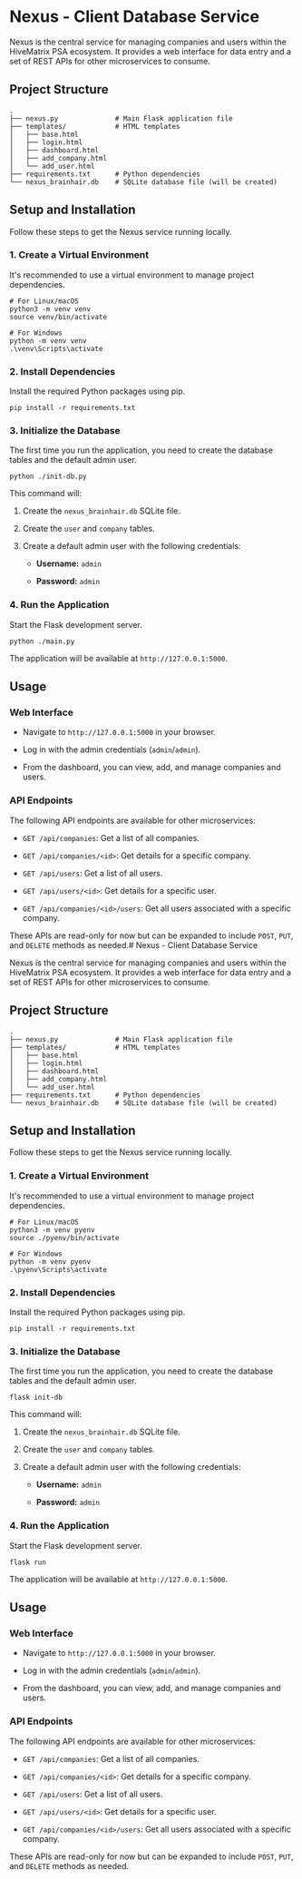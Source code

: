 
# Nexus - Client Database Service

Nexus is the central service for managing companies and users within the HiveMatrix PSA ecosystem. It provides a web interface for data entry and a set of REST APIs for other microservices to consume.

## Project Structure

```
.
├── nexus.py              # Main Flask application file
├── templates/            # HTML templates
│   ├── base.html
│   ├── login.html
│   ├── dashboard.html
│   ├── add_company.html
│   └── add_user.html
├── requirements.txt      # Python dependencies
└── nexus_brainhair.db    # SQLite database file (will be created)

```

## Setup and Installation

Follow these steps to get the Nexus service running locally.

### 1. Create a Virtual Environment

It's recommended to use a virtual environment to manage project dependencies.

```
# For Linux/macOS
python3 -m venv venv
source venv/bin/activate

# For Windows
python -m venv venv
.\venv\Scripts\activate

```

### 2. Install Dependencies

Install the required Python packages using pip.

```
pip install -r requirements.txt

```

### 3. Initialize the Database

The first time you run the application, you need to create the database tables and the default admin user.

```
python ./init-db.py

```

This command will:

1.  Create the `nexus_brainhair.db` SQLite file.
    
2.  Create the `user` and `company` tables.
    
3.  Create a default admin user with the following credentials:
    
    -   **Username:**  `admin`
        
    -   **Password:**  `admin`
        

### 4. Run the Application

Start the Flask development server.

```
python ./main.py

```

The application will be available at `http://127.0.0.1:5000`.

## Usage

### Web Interface

-   Navigate to `http://127.0.0.1:5000` in your browser.
    
-   Log in with the admin credentials (`admin`/`admin`).
    
-   From the dashboard, you can view, add, and manage companies and users.
    

### API Endpoints

The following API endpoints are available for other microservices:

-   `GET /api/companies`: Get a list of all companies.
    
-   `GET /api/companies/<id>`: Get details for a specific company.
    
-   `GET /api/users`: Get a list of all users.
    
-   `GET /api/users/<id>`: Get details for a specific user.
    
-   `GET /api/companies/<id>/users`: Get all users associated with a specific company.
    

These APIs are read-only for now but can be expanded to include `POST`, `PUT`, and `DELETE` methods as needed.# Nexus - Client Database Service

Nexus is the central service for managing companies and users within the HiveMatrix PSA ecosystem. It provides a web interface for data entry and a set of REST APIs for other microservices to consume.

## Project Structure

```
.
├── nexus.py              # Main Flask application file
├── templates/            # HTML templates
│   ├── base.html
│   ├── login.html
│   ├── dashboard.html
│   ├── add_company.html
│   └── add_user.html
├── requirements.txt      # Python dependencies
└── nexus_brainhair.db    # SQLite database file (will be created)

```

## Setup and Installation

Follow these steps to get the Nexus service running locally.

### 1. Create a Virtual Environment

It's recommended to use a virtual environment to manage project dependencies.

```
# For Linux/macOS
python3 -m venv pyenv
source ./pyenv/bin/activate

# For Windows
python -m venv pyenv
.\pyenv\Scripts\activate

```

### 2. Install Dependencies

Install the required Python packages using pip.

```
pip install -r requirements.txt

```

### 3. Initialize the Database

The first time you run the application, you need to create the database tables and the default admin user.

```
flask init-db

```

This command will:

1.  Create the `nexus_brainhair.db` SQLite file.
    
2.  Create the `user` and `company` tables.
    
3.  Create a default admin user with the following credentials:
    
    -   **Username:**  `admin`
        
    -   **Password:**  `admin`
        

### 4. Run the Application

Start the Flask development server.

```
flask run

```

The application will be available at `http://127.0.0.1:5000`.

## Usage

### Web Interface

-   Navigate to `http://127.0.0.1:5000` in your browser.
    
-   Log in with the admin credentials (`admin`/`admin`).
    
-   From the dashboard, you can view, add, and manage companies and users.
    

### API Endpoints

The following API endpoints are available for other microservices:

-   `GET /api/companies`: Get a list of all companies.
    
-   `GET /api/companies/<id>`: Get details for a specific company.
    
-   `GET /api/users`: Get a list of all users.
    
-   `GET /api/users/<id>`: Get details for a specific user.
    
-   `GET /api/companies/<id>/users`: Get all users associated with a specific company.
    

These APIs are read-only for now but can be expanded to include `POST`, `PUT`, and `DELETE` methods as needed.
